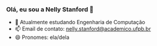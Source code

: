 ### Olá, eu sou a Nelly Stanford 👋

- 🌱 Atualmente estudando Engenharia de Computação
- 📫 Email de contato: nelly.stanford@academico.ufpb.br
- 😄 Pronomes: ela/dela

